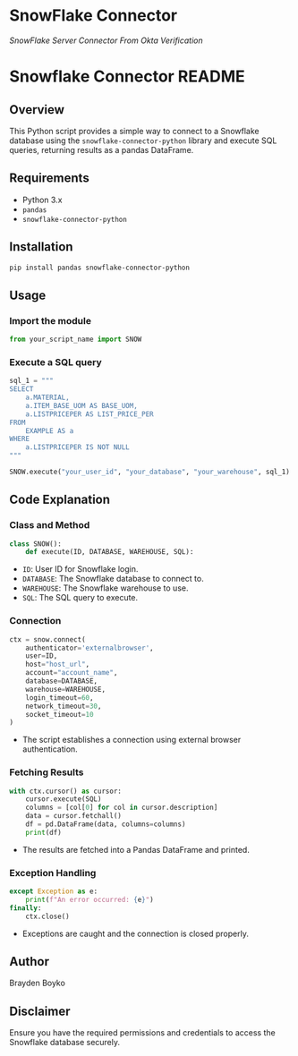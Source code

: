 # SnowFlake Connector
_SnowFlake Server Connector From Okta Verification_

# Snowflake Connector README

## Overview
This Python script provides a simple way to connect to a Snowflake database using the `snowflake-connector-python` library and execute SQL queries, returning results as a pandas DataFrame.

## Requirements
- Python 3.x
- `pandas`
- `snowflake-connector-python`

## Installation
```bash
pip install pandas snowflake-connector-python
```

## Usage
### Import the module
```python
from your_script_name import SNOW
```

### Execute a SQL query
```python
sql_1 = """
SELECT
    a.MATERIAL,
    a.ITEM_BASE_UOM AS BASE_UOM,
    a.LISTPRICEPER AS LIST_PRICE_PER
FROM
    EXAMPLE AS a
WHERE
    a.LISTPRICEPER IS NOT NULL
"""

SNOW.execute("your_user_id", "your_database", "your_warehouse", sql_1)
```

## Code Explanation
### Class and Method
```python
class SNOW():
    def execute(ID, DATABASE, WAREHOUSE, SQL):
```
- `ID`: User ID for Snowflake login.
- `DATABASE`: The Snowflake database to connect to.
- `WAREHOUSE`: The Snowflake warehouse to use.
- `SQL`: The SQL query to execute.

### Connection
```python
ctx = snow.connect(
    authenticator='externalbrowser',
    user=ID,
    host="host_url",
    account="account_name",
    database=DATABASE,
    warehouse=WAREHOUSE,
    login_timeout=60,
    network_timeout=30,
    socket_timeout=10
)
```
- The script establishes a connection using external browser authentication.

### Fetching Results
```python
with ctx.cursor() as cursor:
    cursor.execute(SQL)
    columns = [col[0] for col in cursor.description]
    data = cursor.fetchall()
    df = pd.DataFrame(data, columns=columns)
    print(df)
```
- The results are fetched into a Pandas DataFrame and printed.

### Exception Handling
```python
except Exception as e:
    print(f"An error occurred: {e}")
finally:
    ctx.close()
```
- Exceptions are caught and the connection is closed properly.

## Author
Brayden Boyko

## Disclaimer
Ensure you have the required permissions and credentials to access the Snowflake database securely.
